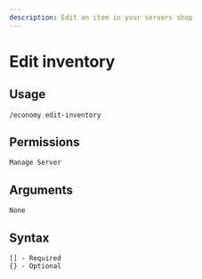 ```yaml
---
description: Edit an item in your servers shop
---
```


# Edit inventory

## Usage

```
/economy edit-inventory
```

## **Permissions**

```
Manage Server
```

## **Arguments**

```
None
```

## Syntax

```
[] - Required
{} - Optional
```
